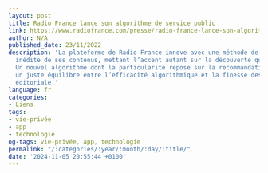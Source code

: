 ```yaml
---
layout: post
title: Radio France lance son algorithme de service public
link: https://www.radiofrance.com/presse/radio-france-lance-son-algorithme-de-service-public
author: N/A
published_date: 23/11/2022
description: 'La plateforme de Radio France innove avec une méthode de recommandation
  inédite de ses contenus, mettant l’accent autant sur la découverte que sur la performance !
  Un nouvel algorithme dont la particularité repose sur la recommandation hybride :
  un juste équilibre entre l’efficacité algorithmique et la finesse des choix de l’équipe
  éditoriale.'
language: fr
categories:
- Liens
tags:
- vie-privée
- app
- technologie
og-tags: vie-privée, app, technologie
permalink: "/:categories/:year/:month/:day/:title/"
date: '2024-11-05 20:55:44 +0100'
---
```

